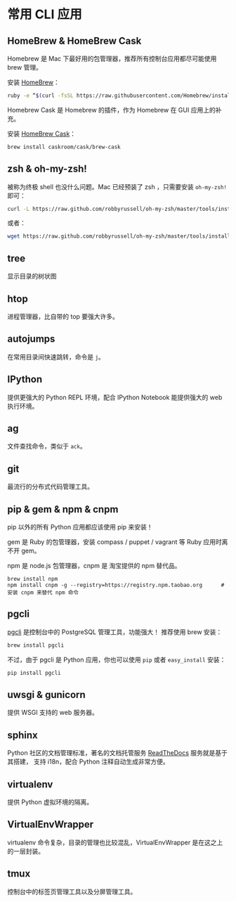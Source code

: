 # 常用 CLI 应用

## HomeBrew & HomeBrew Cask

Homebrew 是 Mac 下最好用的包管理器，推荐所有控制台应用都尽可能使用 brew 管理。

安装 [HomeBrew](http://brew.sh)：

```sh
ruby -e “$(curl -fsSL https://raw.githubusercontent.com/Homebrew/install/master/install)”
```

Homebrew Cask 是 Homebrew 的插件，作为 Homebrew 在 GUI 应用上的补充。

安装 [HomeBrew Cask](https://github.com/caskroom/homebrew-cask)：

```sh
brew install caskroom/cask/brew-cask
```


## zsh & oh-my-zsh!

被称为终极 shell 也没什么问题。Mac 已经预装了 zsh ，只需要安装 `oh-my-zsh!` 即可：

```sh
curl -L https://raw.github.com/robbyrussell/oh-my-zsh/master/tools/install.sh | sh
```

或者：

```sh
wget https://raw.github.com/robbyrussell/oh-my-zsh/master/tools/install.sh -O - | sh
```


## tree

显示目录的树状图



## htop

进程管理器，比自带的 top 要强大许多。



## autojumps

在常用目录间快速跳转，命令是 `j`。



## IPython

提供更强大的 Python REPL 环境，配合 IPython Notebook 能提供强大的 web 执行环境。



## ag

文件查找命令，类似于 `ack`。



## git

最流行的分布式代码管理工具。



## pip & gem & npm & cnpm

pip 以外的所有 Python 应用都应该使用 pip 来安装！

gem 是 Ruby 的包管理器，安装 compass / puppet / vagrant 等 Ruby 应用时离不开 gem。

npm 是 node.js 包管理器，cnpm 是 淘宝提供的 npm 替代品。

```
brew install npm
npm install cnpm -g --registry=https://registry.npm.taobao.org 		# 安装 cnpm 来替代 npm 命令
```



## pgcli

[pgcli](https://github.com/amjith/pgcli) 是控制台中的 PostgreSQL 管理工具，功能强大！
推荐使用 brew 安装：

```sh
brew install pgcli
```

不过，由于 pgcli 是 Python 应用，你也可以使用 ``pip`` 或者 ``easy_install`` 安装：

```sh
pip install pgcli
```


## uwsgi & gunicorn

提供 WSGI 支持的 web 服务器。



## sphinx

Python 社区的文档管理标准，著名的文档托管服务 [ReadTheDocs](http://rtfd.org) 服务就是基于其搭建，
支持 i18n，配合 Python 注释自动生成非常方便。



## virtualenv

提供 Python 虚拟环境的隔离。


## VirtualEnvWrapper

virtualenv 命令复杂，目录的管理也比较混乱，VirtualEnvWrapper 是在这之上的一层封装。


## tmux

控制台中的标签页管理工具以及分屏管理工具。
